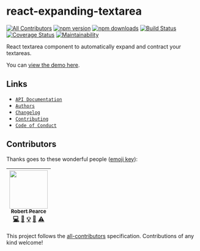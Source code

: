 # react-expanding-textarea
[![All Contributors](https://img.shields.io/badge/all_contributors-1-orange.svg?style=flat-square)](#contributors)
[![npm version](https://img.shields.io/npm/v/react-expanding-textarea.svg)](https://www.npmjs.com/package/react-expanding-textarea) [![npm downloads](https://img.shields.io/npm/dt/react-expanding-textarea.svg)](https://www.npmjs.com/package/react-expanding-textarea) [![Build Status](https://travis-ci.org/rpearce/react-expanding-textarea.svg?branch=master)](https://travis-ci.org/rpearce/react-expanding-textarea) [![Coverage Status](https://coveralls.io/repos/github/rpearce/react-expanding-textarea/badge.svg?branch=master)](https://coveralls.io/github/rpearce/react-expanding-textarea?branch=master) [![Maintainability](https://api.codeclimate.com/v1/badges/f1395be9796a63b3d9a2/maintainability)](https://codeclimate.com/github/rpearce/react-expanding-textarea/maintainability)

React textarea component to automatically expand and contract your textareas.

You can [view the demo here](http://rpearce.github.io/react-expanding-textarea/).

## Links
* [`API Documentation`](./API.md)
* [`Authors`](./AUTHORS)
* [`Changelog`](./CHANGELOG.md)
* [`Contributing`](./CONTRIBUTING.md)
* [`Code of Conduct`](./CODE_OF_CONDUCT.md)

## Contributors

Thanks goes to these wonderful people ([emoji key](https://github.com/kentcdodds/all-contributors#emoji-key)):

<!-- ALL-CONTRIBUTORS-LIST:START - Do not remove or modify this section -->
<!-- prettier-ignore -->
| [<img src="https://avatars2.githubusercontent.com/u/592876?v=4" width="100px;"/><br /><sub><b>Robert Pearce</b></sub>](https://robertwpearce.com)<br />[💻](https://github.com/rpearce/react-expanding-textarea/commits?author=rpearce "Code") [📖](https://github.com/rpearce/react-expanding-textarea/commits?author=rpearce "Documentation") [💡](#example-rpearce "Examples") [🤔](#ideas-rpearce "Ideas, Planning, & Feedback") [⚠️](https://github.com/rpearce/react-expanding-textarea/commits?author=rpearce "Tests") |
| :---: |
<!-- ALL-CONTRIBUTORS-LIST:END -->

This project follows the [all-contributors](https://github.com/kentcdodds/all-contributors) specification. Contributions of any kind welcome!
